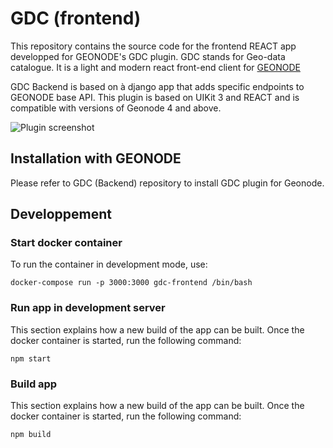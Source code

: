 # GDC (frontend)

This repository contains the source code for the frontend REACT app developped for GEONODE's GDC plugin.
GDC stands for Geo-data catalogue. It is a light and modern react front-end client for [GEONODE](https://github.com/GeoNode/geonode)

GDC Backend is based on à django app that adds specific endpoints to GEONODE base API.
This plugin is based on UIKit 3 and REACT and is compatible with versions of Geonode 4 and above.

![Plugin screenshot](https://github.com/Inogeo/gdc-frontend/master/README_SCREENSHOT.png?raw=true)

## Installation with GEONODE

Please refer to GDC (Backend) repository to install GDC plugin for Geonode.

## Developpement
### Start docker container
To run the container in development mode, use:
```
docker-compose run -p 3000:3000 gdc-frontend /bin/bash
```
### Run app in development server

This section explains how a new build of the app can be built.
Once the docker container is started, run the following command:
```
npm start
```
### Build app
This section explains how a new build of the app can be built.
Once the docker container is started, run the following command:
```
npm build
```
